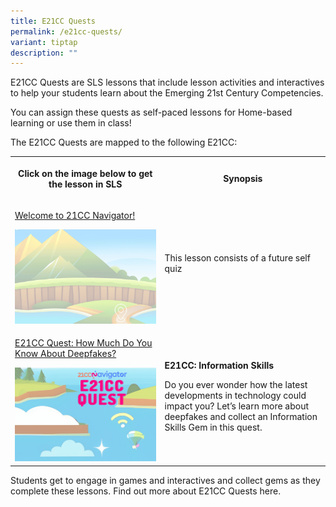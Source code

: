 ```yaml
---
title: E21CC Quests
permalink: /e21cc-quests/
variant: tiptap
description: ""
---
```

<p>E21CC Quests are SLS lessons that include lesson activities and interactives
to help your students learn about the Emerging 21st Century Competencies.</p>
<p>You can assign these quests as self-paced lessons for Home-based learning
or use them in class!</p>
<p>The E21CC Quests are mapped to the following E21CC:</p>
<table style="minWidth: 50px">
<colgroup>
<col>
<col>
</colgroup>
<tbody>
<tr>
<th rowspan="1" colspan="1">
<p>Click on the image below to get the lesson in SLS</p>
</th>
<th rowspan="1" colspan="1">
<p>Synopsis</p>
</th>
</tr>
<tr>
<td rowspan="1" colspan="1">
<p><a href="https://go.gov.sg/21ccn-welcome" rel="noopener noreferrer nofollow" target="_blank">Welcome to 21CC Navigator!</a>
</p><a class="isomer-image-wrapper" href="https://go.gov.sg/21ccn-welcome"><img style="width: 100%" height="auto" width="100%" alt="" src="/images/quest_welcome.gif"></a>
</td>
<td rowspan="1" colspan="1">
<p>This lesson consists of a future self quiz</p>
<p></p>
</td>
</tr>
<tr>
<td rowspan="1" colspan="1">
<p><a href="https://go.gov.sg/21ccn-informationskills" rel="noopener noreferrer nofollow" target="_blank">E21CC Quest: How Much Do You Know About Deepfakes?</a>
</p>
<div class="isomer-image-wrapper">
<img style="width: 100%" height="auto" width="100%" alt="" src="/images/21CC Navigator/21CCN_info_deepfake.gif">
</div>
</td>
<td rowspan="1" colspan="1">
<p><strong>E21CC: Information Skills</strong>
</p>
<p>Do you ever wonder how the latest developments in technology could impact
you? Let’s learn more about deepfakes and collect an Information Skills
Gem in this quest.</p>
</td>
</tr>
</tbody>
</table>
<p></p>
<p>Students get to engage in games and interactives and collect gems as they
complete these lessons. Find out more about E21CC Quests here.</p>
<p></p>